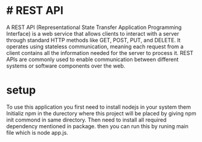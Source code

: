 # # REST API
A REST API (Representational State Transfer Application Programming Interface) is a web service that allows clients to interact with a server through standard HTTP methods like GET, POST, PUT, and DELETE. It operates using stateless communication, meaning each request from a client contains all the information needed for the server to process it. REST APIs are commonly used to enable communication between different systems or software components over the web.



# setup
To use this application you first need to install nodejs in your system them Initializ npm in the durectory where this project will be placed by giving npm init commond in same directory. Then need to install all required dependency mentioned in package. then you can run this by runing main file which is node app.js.
